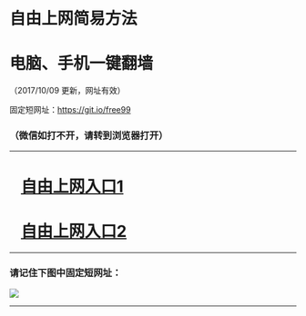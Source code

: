 ﻿# 自由上网简易方法

# 电脑、手机一键翻墙

（2017/10/09 更新，网址有效）

固定短网址：https://git.io/free99

### （微信如打不开，请转到浏览器打开）


***





# &nbsp;&nbsp; <a href="http://ft1191228204.fwq-tz-1001.info/fwqtz01.html?t=10090019355 " target="_blank">自由上网入口1</a>
# &nbsp;&nbsp; <a href="http://ft1641412792.fwq-tz-1002.info/fwqtz02.html?t=100900118024 " target="_blank">自由上网入口2</a>
***

### 请记住下图中固定短网址：

<img src="https://s3-us-west-2.amazonaws.com/fwq-1001/yjfq-20170905okok.png" /> 


***

